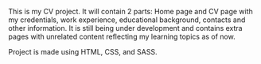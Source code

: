 This is my CV project.
It will contain 2 parts: Home page and CV page with my credentials, work experience, educational background, contacts and other information.
It is still being under development and contains extra pages with unrelated content reflecting my learning topics as of now.

Project is made using HTML, CSS, and SASS.